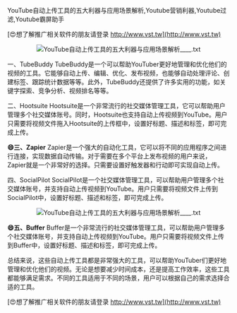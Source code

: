 YouTube自动上传工具的五大利器与应用场景解析,Youtube营销利器,Youtube过滤,Youtube霸屏助手

[😍想了解推广相关软件的朋友请登录 http://www.vst.tw](http://www.vst.tw)

 <center><img src="https://vst.tw/MP4/tuiguang/png/4.png" alt="YouTube自动上传工具的五大利器与应用场景解析____.txt"></center>

一、TubeBuddy
TubeBuddy是一个可以帮助YouTuber更好地管理和优化他们的视频的工具。它能够自动上传、编辑、优化、发布视频，也能够自动处理评论、创建标签、跟踪统计数据等等。此外，TubeBuddy还提供了许多实用的功能，如关键字探索、竞争分析、视频排名等等。

二、Hootsuite
Hootsuite是一个非常流行的社交媒体管理工具，它可以帮助用户管理多个社交媒体账号。同时，Hootsuite也支持自动上传视频到YouTube。用户只需要将视频文件拖入Hootsuite的上传框中，设置好标题、描述和标签，即可完成上传。

**😄三、Zapier**
Zapier是一个强大的自动化工具，它可以将不同的应用程序之间进行连接，实现数据自动传输。对于需要在多个平台上发布视频的用户来说，Zapier就是一个非常好的选择。只需要设置好触发器和行动即可实现自动上传。

四、SocialPilot
SocialPilot是一个社交媒体管理工具，可以帮助用户管理多个社交媒体账号，并支持自动上传视频到YouTube。用户只需要将视频文件上传到SocialPilot中，设置好标题、描述和标签，即可完成上传。

 <center><img src="https://vst.tw/MP4/tuiguang/png/8.png" alt="YouTube自动上传工具的五大利器与应用场景解析____.txt"></center>

**😄五、Buffer**
Buffer是一个非常流行的社交媒体管理工具，可以帮助用户管理多个社交媒体账号，并支持自动上传视频到YouTube。用户只需要将视频文件上传到Buffer中，设置好标题、描述和标签，即可完成上传。

总结来说，这些自动上传工具都是非常强大的工具，可以帮助YouTuber们更好地管理和优化他们的视频。无论是想要减少时间成本，还是提高工作效率，这些工具都能够满足需求。不同的工具适用于不同的场景，用户可以根据自己的需求选择合适的工具。

[😍想了解推广相关软件的朋友请登录 http://www.vst.tw](http://www.vst.tw)



